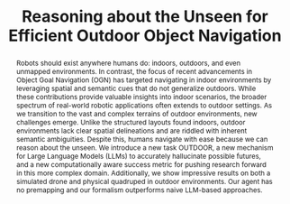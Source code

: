 ---
id:             2023-bestllmnav
title:          "Reasoning about the Unseen for Efficient Outdoor Object Navigation"

authors:
    - Me
    - Tianyi
    - Kedi
    - MJR
    - Yonatan
venue:          Submitted for ICRA, 2024.
year:           "2023-09"
thumbnail:      assets/publications/2023-bestllmnav/bestllmnav.png
links:
    paper:      https://arxiv.org/abs/2309.10103v1
    code:       https://github.com/quantingxie/reasonedexplorer
    bibtex:     assets/publications/2023-bestllmnav/ref.txt

layout: project
short_title: Reasoning about the unseen for efficient outdoor object navigation
abstract: "Robots should exist anywhere humans do: indoors, outdoors, and even unmapped environments. In contrast, the focus of recent advancements in Object Goal Navigation (OGN) has targeted navigating in indoor environments by leveraging spatial and semantic cues that do not generalize outdoors. While these contributions provide valuable insights into indoor scenarios, the broader spectrum of real-world robotic applications often extends to outdoor settings. As we transition to the vast and complex terrains of outdoor environments, new challenges emerge. Unlike the structured layouts found indoors, outdoor environments lack clear spatial delineations and are riddled with inherent semantic ambiguities. Despite this, humans navigate with ease because we can reason about the unseen. We introduce a new task OUTDOOR, a new mechanism for Large Language Models (LLMs) to accurately hallucinate possible futures, and a new computationally aware success metric for pushing research forward in this more complex domain. Additionally, we show impressive results on both a simulated drone and physical quadruped in outdoor environments. Our agent has no premapping and our formalism outperforms naive LLM-based approaches."
---